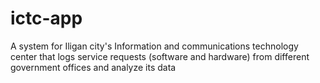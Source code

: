 # ictc-app

A system for Iligan city's Information and communications technology center that logs service requests (software and hardware) from different government offices and analyze its data
